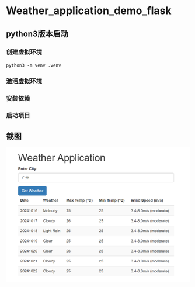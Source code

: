 # Weather_application_demo_flask

## python3版本启动
### 创建虚拟环境
`python3 -m venv .venv`
### 激活虚拟环境
### 安装依赖
### 启动项目

## 截图
![alt text](image.png)